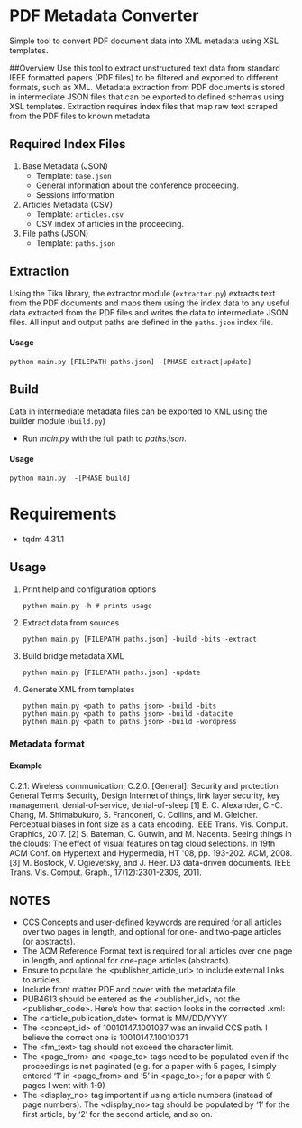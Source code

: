 # PDF Metadata Converter
Simple tool to convert PDF document data into XML metadata using XSL templates.

##Overview
Use this tool to extract unstructured text data from standard IEEE formatted papers (PDF files) to be filtered and exported to different formats, such as XML. Metadata extraction from PDF documents is stored in intermediate JSON files that can be exported to defined schemas using XSL templates. Extraction requires index files that map raw text scraped from the PDF files to known metadata.

## Required Index Files

1. Base Metadata (JSON)
   - Template: `base.json`
   - General information about the conference proceeding.
   - Sessions information
2. Articles Metadata (CSV)
   - Template: `articles.csv`
   - CSV index of articles in the proceeding.
3. File paths (JSON)
   - Template: `paths.json`
      
## Extraction

Using the Tika library, the extractor module (`extractor.py`) extracts text from the PDF documents and maps them 
using the index data to any useful data extracted from the PDF files and writes the data to intermediate JSON files. 
All input and output paths are defined in the `paths.json` index file.

#### Usage

`python main.py [FILEPATH paths.json] -[PHASE extract|update]`


## Build

Data in intermediate metadata files can be exported to XML using the builder module (`build.py`)
- Run *main.py* with the full path to *paths.json*.

#### Usage

`python main.py  -[PHASE build]`



# Requirements

 - tqdm 4.31.1


## Usage

1. Print help and configuration options
    ```
    python main.py -h # prints usage 
    ```

2. Extract data from sources

    ```
    python main.py [FILEPATH paths.json] -build -bits -extract
    ```

3. Build bridge metadata XML

    ```
    python main.py [FILEPATH paths.json] -update 
    ```

4. Generate XML from templates

    ```
    python main.py <path to paths.json> -build -bits
    python main.py <path to paths.json> -build -datacite
    python main.py <path to paths.json> -build -wordpress
    ```


### Metadata format

#### Example

C.2.1. Wireless communication; C.2.0. [General]: Security and protection General Terms
Security, Design
Internet of things,  link layer security,  key management, denial-of-service, denial-of-sleep
[1] E. C. Alexander, C.-C. Chang, M. Shimabukuro, S. Franconeri, C. Collins, and M. Gleicher. Perceptual biases in font size as a data encoding. IEEE Trans. Vis. Comput. Graphics, 2017.
[2] S. Bateman, C. Gutwin, and M. Nacenta. Seeing things in the clouds: The effect of visual features on tag cloud selections. In 19th ACM Conf. on Hypertext and Hypermedia, HT '08, pp. 193-202. ACM, 2008.
[3] M. Bostock, V. Ogievetsky, and J. Heer. D3 data-driven documents. IEEE Trans. Vis. Comput. Graph., 17(12):2301-2309, 2011.


## NOTES

- CCS Concepts and user-defined keywords are required for all articles over two pages in length, and optional for one- and two-page articles (or abstracts).
- The ACM Reference Format text is required for all articles over one page in length, and optional for one-page articles (abstracts).
- Ensure to populate the <publisher_article_url> to include external links to articles.
- Include front matter PDF and cover with the metadata file.
- PUB4613 should be entered as the <publisher_id>, not the <publisher_code>. Here’s how that section looks in the corrected .xml:
- The <article_publication_date> format is MM/DD/YYYY
- The <concept_id> of 10010147.1001037 was an invalid CCS path. I believe the correct one is 10010147.10010371
- The <fm_text> tag should not exceed the character limit.
- The <page_from> and <page_to> tags need to be populated even if the proceedings is not paginated (e.g. for a paper with 5 pages, I simply entered ‘1’ in <page_from> and ‘5’ in <page_to>; for a paper with 9 pages I went with 1-9)
- The <display_no> tag important if using article numbers (instead of page numbers). The <display_no> tag should be populated by ‘1’ for the first article, by ‘2’ for the second article, and so on.   
